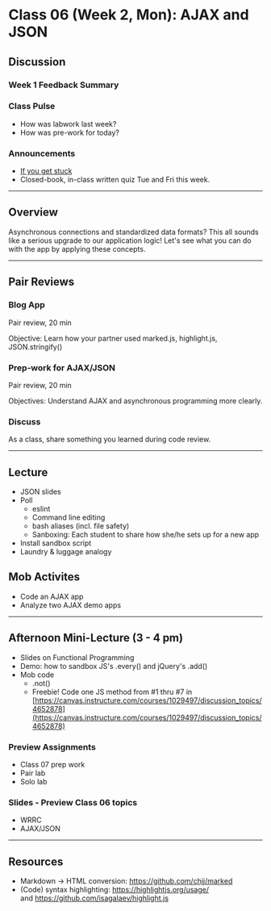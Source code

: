 # Class 06 (Week 2, Mon): AJAX and JSON

## Discussion

### Week 1 Feedback Summary

### Class Pulse
- How was labwork last week?
- How was pre-work for today?

### Announcements
- [If you get stuck](../IfYouGetStuck.md)
- Closed-book, in-class written quiz Tue and Fri this week.

---
## Overview
Asynchronous connections and standardized data formats? This all sounds like a serious upgrade to our application logic! Let's see what you can do with the app by applying these concepts.

---
## Pair Reviews

### Blog App
Pair review, 20 min

Objective: Learn how your partner used marked.js, highlight.js, JSON.stringify()

### Prep-work for AJAX/JSON
Pair review, 20 min

Objectives: Understand AJAX and asynchronous programming more clearly.

### Discuss
As a class, share something you learned during code review.

---
## Lecture
- JSON slides
- Poll
  - eslint
  - Command line editing
  - bash aliases (incl. file safety)
  - Sanboxing: Each student to share how she/he sets up for a new app
- Install sandbox script
- Laundry & luggage analogy

## Mob Activites
- Code an AJAX app
- Analyze two AJAX demo apps

---
## Afternoon Mini-Lecture (3 - 4 pm)
- Slides on Functional Programming
- Demo: how to sandbox JS's .every() and jQuery's .add()
- Mob code
  - .not()
  - Freebie! Code one JS method from #1 thru #7 in [https://canvas.instructure.com/courses/1029497/discussion_topics/4652878](https://canvas.instructure.com/courses/1029497/discussion_topics/4652878)

### Preview Assignments
- Class 07 prep work
- Pair lab
- Solo lab

### Slides - Preview Class 06 topics
- WRRC
- AJAX/JSON

---
## Resources
- Markdown -> HTML conversion: https://github.com/chjj/marked
- (Code) syntax highlighting: https://highlightjs.org/usage/<br>
  and https://github.com/isagalaev/highlight.js
